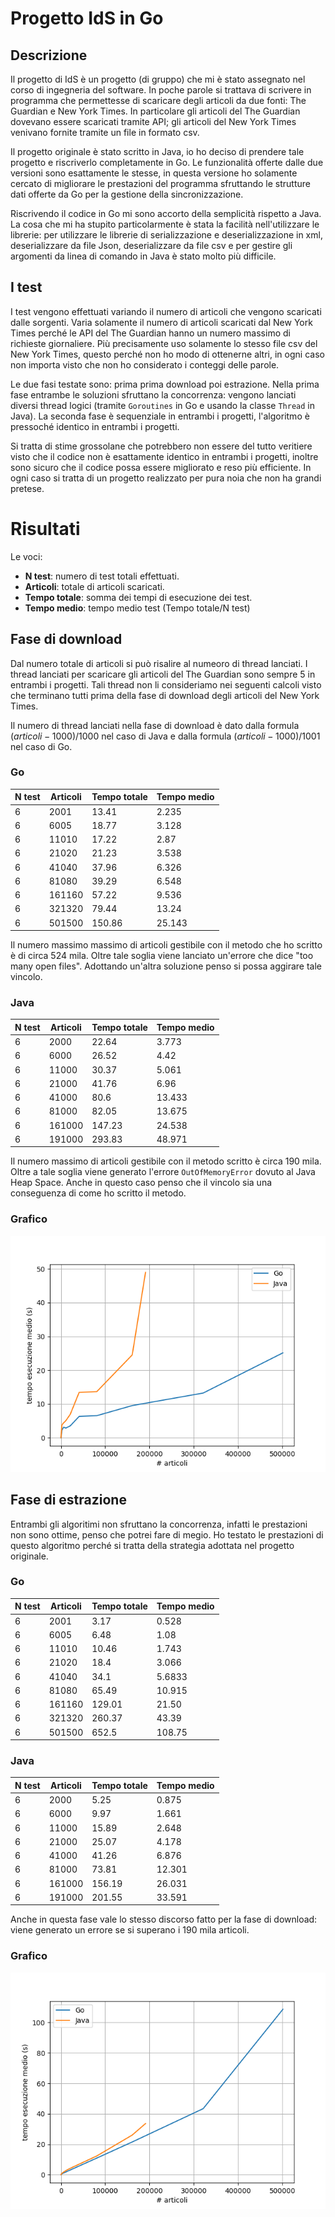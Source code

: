 # Progetto IdS in Go

## Descrizione
Il progetto di IdS è un progetto (di gruppo) che mi è stato assegnato nel corso 
di ingegneria del software. 
In poche parole si trattava di scrivere in programma che permettesse 
di scaricare degli articoli da due fonti: The Guardian e New York Times.
In particolare gli articoli del The Guardian dovevano essere scaricati tramite API;
gli articoli del New York Times venivano fornite tramite un file in formato csv.

Il progetto originale è stato scritto in Java, io ho deciso di prendere tale progetto
e riscriverlo completamente in Go. Le funzionalità offerte dalle due versioni sono
esattamente le stesse, in questa versione ho solamente cercato di migliorare le 
prestazioni del programma sfruttando le strutture dati offerte da Go per la gestione
della sincronizzazione.

Riscrivendo il codice in Go mi sono accorto della semplicità rispetto a Java. 
La cosa che mi ha stupito particolarmente è stata la facilità nell'utilizzare le 
librerie: per utilizzare le librerie di serializzazione e deserializzazione in xml, 
deserializzare da file Json, deserializzare da file csv e per gestire gli argomenti
da linea di comando in Java è stato molto più difficile. 

## I test

I test vengono effettuati variando il numero di articoli che vengono scaricati 
dalle sorgenti. Varia solamente il numero di articoli scaricati dal New York Times
perché le API del The Guardian hanno un numero massimo di richieste giornaliere.
Più precisamente uso solamente lo stesso file csv del New York Times, questo perché 
non ho modo di ottenerne altri, in ogni caso non importa visto che non ho considerato 
i conteggi delle parole.

Le due fasi testate sono: prima prima download poi estrazione. Nella prima fase
entrambe le soluzioni sfruttano la concorrenza: vengono lanciati diversi thread logici
(tramite `Goroutines` in Go e usando la classe `Thread` in Java).
La seconda fase è sequenziale in entrambi i progetti, l'algoritmo è pressoché identico
in entrambi i progetti.

Si tratta di stime grossolane che potrebbero non essere del tutto veritiere visto 
che il codice non è esattamente identico in entrambi i progetti, inoltre sono sicuro
che il codice possa essere migliorato e reso più efficiente. In ogni caso
si tratta di un progetto realizzato per pura noia che non ha grandi pretese.

# Risultati

Le voci:
- **N test**: numero di test totali effettuati.
- **Articoli**: totale di articoli scaricati.
- **Tempo totale**: somma dei tempi di esecuzione dei test.
- **Tempo medio**: tempo medio test (Tempo totale/N test)

## Fase di download

Dal numero totale di articoli si può risalire al numeoro di thread lanciati. 
I thread lanciati per scaricare gli articoli del The Guardian sono sempre 5 in 
entrambi i progetti. Tali thread non li consideriamo nei seguenti calcoli visto 
che terminano tutti prima della fase di download degli articoli del New York Times.

Il numero di thread lanciati nella fase di download è dato dalla formula 
$(articoli-1000)/1000$ nel caso di Java e dalla formula $(articoli-1000)/1001$ 
nel caso di Go.

### Go

|N test | Articoli  |Tempo totale | Tempo medio |  
|-------|-----------|-------------|-------------|
| 6     | 2001      |   13.41     |   2.235     |  
| 6     | 6005      |   18.77     |   3.128     |  
| 6     | 11010     |   17.22     |   2.87      |  
| 6     | 21020     |   21.23     |   3.538     |  
| 6     | 41040     |   37.96     |   6.326     |  
| 6     | 81080     |   39.29     |   6.548     |  
| 6     | 161160    |   57.22     |   9.536     |  
| 6     | 321320    |   79.44     |   13.24     |  
| 6     | 501500    |   150.86    |   25.143    |  

Il numero massimo massimo di articoli gestibile con il metodo che ho scritto è 
di circa 524 mila. Oltre tale soglia viene lanciato un'errore che dice "too many 
open files". Adottando un'altra soluzione penso si possa aggirare tale vincolo.

### Java

|N test | Articoli  | Tempo totale | Tempo medio |  
|-------|-----------|--------------|-------------|
| 6     | 2000      |    22.64     |   3.773     |  
| 6     | 6000      |    26.52     |   4.42      |  
| 6     | 11000     |    30.37     |   5.061     |  
| 6     | 21000     |    41.76     |   6.96      |  
| 6     | 41000     |    80.6      |   13.433    |  
| 6     | 81000     |    82.05     |   13.675    |  
| 6     | 161000    |    147.23    |   24.538    |  
| 6     | 191000    |    293.83    |   48.971    |  

Il numero massimo di articoli gestibile con il metodo scritto è circa 190 mila. 
Oltre a tale soglia viene generato l'errore `OutOfMemoryError` dovuto al Java Heap
Space. Anche in questo caso penso che il vincolo sia una conseguenza di come ho 
scritto il metodo.

### Grafico

![](grafici/download.png)

## Fase di estrazione

Entrambi gli algoritimi non sfruttano la concorrenza, infatti le prestazioni non sono
ottime, penso che potrei fare di megio. Ho testato le prestazioni di questo algoritmo
perché si tratta della strategia adottata nel progetto originale.

### Go

|N test | Articoli  | Tempo totale | Tempo medio |  
|-------|-----------|--------------|-------------|
| 6     | 2001      |    3.17      |   0.528     |  
| 6     | 6005      |    6.48      |   1.08      |  
| 6     | 11010     |    10.46     |   1.743     |  
| 6     | 21020     |    18.4      |   3.066     |  
| 6     | 41040     |    34.1      |   5.6833    |  
| 6     | 81080     |    65.49     |   10.915    |  
| 6     | 161160    |    129.01    |   21.50     |  
| 6     | 321320    |    260.37    |   43.39     |  
| 6     | 501500    |    652.5     |   108.75    |  

### Java

|N test | Articoli  | Tempo totale | Tempo medio |  
|-------|-----------|--------------|-------------|
| 6     | 2000      |   5.25       |   0.875     |  
| 6     | 6000      |   9.97       |   1.661     |  
| 6     | 11000     |   15.89      |   2.648     |  
| 6     | 21000     |   25.07      |   4.178     |  
| 6     | 41000     |   41.26      |   6.876     |  
| 6     | 81000     |   73.81      |   12.301    |  
| 6     | 161000    |   156.19     |   26.031    |  
| 6     | 191000    |   201.55     |   33.591    |  

Anche in questa fase vale lo stesso discorso fatto per la fase di download:
viene generato un errore se si superano i 190 mila articoli.

### Grafico

![](grafici/extraction.png)
